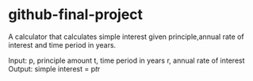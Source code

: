 # github-final-project
A calculator that calculates simple interest given principle,annual rate of interest and time period in years.

Input:
  p, principle amount
  t, time period in years
  r, annual rate of interest
Output:
  simple interest = p*t*r
